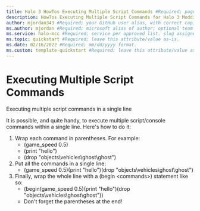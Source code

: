 ```yaml
---
title: Halo 3 HowTos Executing Multiple Script Commands #Required; page title is displayed in search results. Include the brand.
description: HowTos Executing Multiple Script Commands for Halo 3 Modding Documentation. #Required; article description that is displayed in search results. 
author: mjordan343 #Required; your GitHub user alias, with correct capitalization.
ms.author: mjordan #Required; microsoft alias of author; optional team alias.
ms.service: halo-mcc #Required; service per approved list. slug assigned by ACOM.
ms.topic: quickstart #Required; leave this attribute/value as-is.
ms.date: 02/16/2022 #Required; mm/dd/yyyy format.
ms.custom: template-quickstart #Required; leave this attribute/value as-is.
---
```


# Executing Multiple Script Commands

Executing multiple script commands in a single line

It is possible, and quite handy, to execute multiple script/console commands within a single line. Here's how to do it:

1. Wrap each command in parentheses. For example:
    - (game_speed 0.5)
    - (print "hello")
    - (drop "objects\vehicles\ghost\ghost")
1. Put all the commands in a single line:
    - (game_speed 0.5)(print "hello")(drop "objects\vehicles\ghost\ghost")
1. Finally, wrap the whole line with a (begin \<commands>) statement like so:
    - (begin(game_speed 0.5)(print "hello")(drop "objects\vehicles\ghost\ghost"))
    - Don't forget the parentheses at the end!
